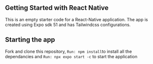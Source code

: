 ## Getting Started with React Native 
This is an empty starter code for a React-Native application.
The app is created using Expo sdk 51 and has Tailwindcss configurations.

## Starting the app
Fork and clone this repository,
`Run: npm install`to install all the dependancies and `Run: npx expo start -c` to start the application